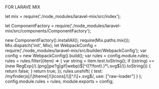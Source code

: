 
FOR LARAVE MIX


let mix = require('./node_modules/laravel-mix/src/index');

let ComponentFactory = require('./node_modules/laravel-mix/src/components/ComponentFactory');

new ComponentFactory().installAll();
require(Mix.paths.mix());
Mix.dispatch('init', Mix);
let WebpackConfig = require('./node_modules/laravel-mix/src/builder/WebpackConfig');
var config = new WebpackConfig().build();
var rules = config.module.rules;
rules = rules.filter((item) => {
    var string = item.test.toString();
    if ((string) == (new RegExp(/(\.(png|jpe?g|gif|webp)$|^((?!font).)*\.svg$)/)).toString()) {
        return false;
    }
    return true;
});
rules.unshift(
        {
            test: /myfinderjs[/\\]theme[/\\]icons[/\\][^/\\]+\.svg$/,
            use: ["raw-loader"]
        }
);
config.module.rules = rules;
module.exports = config;
